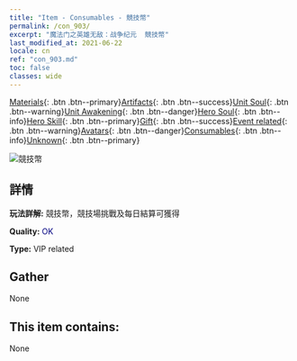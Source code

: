 ```yaml
---
title: "Item - Consumables - 競技幣"
permalink: /con_903/
excerpt: "魔法门之英雄无敌：战争纪元  競技幣"
last_modified_at: 2021-06-22
locale: cn
ref: "con_903.md"
toc: false
classes: wide
---
```

 [Materials](/ItemsCN/){: .btn .btn--primary}[Artifacts](/ItemsCN/Artifacts/){: .btn .btn--success}[Unit Soul](/ItemsCN/UnitSoul/){: .btn .btn--warning}[Unit Awakening](/ItemsCN/UnitAwakening/){: .btn .btn--danger}[Hero Soul](/ItemsCN/HeroSoul/){: .btn .btn--info}[Hero Skill](/ItemsCN/HeroSkill/){: .btn .btn--primary}[Gift](/ItemsCN/Gift/){: .btn .btn--success}[Event related](/ItemsCN/Events/){: .btn .btn--warning}[Avatars](/ItemsCN/Avatars/){: .btn .btn--danger}[Consumables](/ItemsCN/Consumables/){: .btn .btn--info}[Unknown](/ItemsCN/Unknown/){: .btn .btn--primary}

 ![競技幣](/images/t/i_107.png)

## 詳情
 **玩法詳解:** 競技幣，競技場挑戰及每日結算可獲得

 **Quality:** <span style="color: #000080">OK</span>

 **Type:** VIP related

## Gather

  None

## This item contains:

  None

